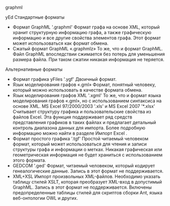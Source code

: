 graphml

yEd 
Стандартные форматы
- Формат GraphML '.graphml'
Формат графа на основе XML, который хранит структурную информацию графа, а также графическую информацию и все другие свойства элементов графа. Этот формат может использоваться как формат обмена.
- Сжатый формат GraphML «.graphmlz»
То же, что и формат GraphML. Файл GraphML впоследствии сжимается без потерь для уменьшения размера файла. При таком сжатии никакая информация не теряется.

Альтернативные форматы
- Формат графика yFiles '.ygf'
Двоичный формат.
- Язык моделирования графов «.gml»
Формат, понятный человеку, который можно использовать в качестве формата обмена.
- Язык моделирования графов XML '.xgml'
То же, что и формат языка моделирования графов «.gml», но с использованием синтаксиса на основе XML.
MS Excel 97/2000/2003 '.xls' и MS Excel 2007 '*.xlsx'
Считывает структуру графика и пользовательские свойства из файлов Excel. Эта функция поддерживает ряд средств представления графиков в таких файлах и предлагает детальный контроль диапазона данных для импорта. Более подробную информацию можно найти в разделе Импорт Excel .
- Формат простого графика '.tgf'
Простой читаемый человеком формат, который может использоваться для чтения и записи структуры графа и информации о метках. Никакая графическая или геометрическая информация не будет храниться с использованием этого формата.
- GEDCOM '.ged'
Формат, читаемый человеком, который кодирует генеалогические данные. Запись в этот формат не поддерживается.
- XML+XSL
Импорт произвольных XML-файлов. Необходимо указать таблицу стилей XSLT, которая преобразует XML-вход в допустимый GraphML. Запись в этот формат не поддерживается.
Включены предопределенные таблицы стилей для скриптов сборки Ant, языка веб-онтологии OWL и других.
